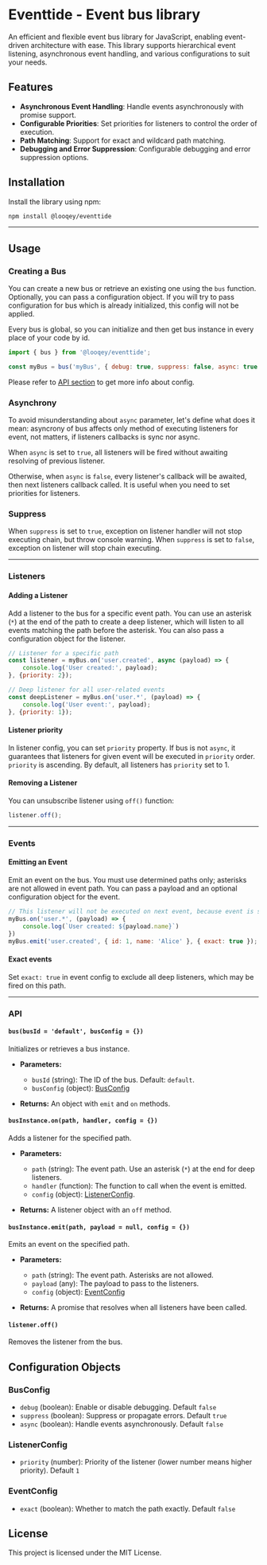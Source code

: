 

# Eventtide - Event bus library

An efficient and flexible event bus library for JavaScript, enabling event-driven architecture with ease. This library supports hierarchical event listening, asynchronous event handling, and various configurations to suit your needs.

## Features

- **Asynchronous Event Handling**: Handle events asynchronously with promise support.
- **Configurable Priorities**: Set priorities for listeners to control the order of execution.
- **Path Matching**: Support for exact and wildcard path matching.
- **Debugging and Error Suppression**: Configurable debugging and error suppression options.

## Installation

Install the library using npm:

```bash
npm install @looqey/eventtide
```
________

## Usage

### Creating a Bus

You can create a new bus or retrieve an existing one using the `bus` function. Optionally, you can pass a configuration object.
If you will try to pass configuration for bus which is already initialized, this config will not be applied.

Every bus is global, so you can initialize and then get bus instance in every place of your code by id.
```javascript
import { bus } from '@looqey/eventtide';

const myBus = bus('myBus', { debug: true, suppress: false, async: true });
```
Please refer to [API section](#api) to get more info about config.

### Asynchrony
To avoid misunderstanding about `async` parameter, let's define what does it mean:
asyncrony of bus affects only method of executing listeners for event, not matters, if listeners callbacks is sync nor async.

When `async` is set to `true`, all listeners will be fired without awaiting resolving of previous listener.

Otherwise, when `async` is `false`, every listener's callback will be awaited, then next listeners callback called. It is useful when you need to set priorities for listeners.

### Suppress
When `suppress` is set to `true`, exception on listener handler will not stop executing chain, but throw console warning.
When `suppress` is set to `false`, exception on listener will stop chain executing.
________

### Listeners

#### Adding a Listener

Add a listener to the bus for a specific event path. You can use an asterisk (`*`) at the end of the path to create a deep listener, which will listen to all events matching the path before the asterisk. You can also pass a configuration object for the listener.

```javascript
// Listener for a specific path
const listener = myBus.on('user.created', async (payload) => {
    console.log('User created:', payload);
}, {priority: 2});

// Deep listener for all user-related events
const deepListener = myBus.on('user.*', (payload) => {
    console.log('User event:', payload);
}, {priority: 1});
```
#### Listener priority
In listener config, you can set `priority` property. If bus is not `async`, it guarantees that listeners for given event will be executed in `priority` order. `priority` is ascending. By default, all listeners has `priority` set to 1.

#### Removing a Listener
You can unsubscribe listener using `off()` function:
```javascript
listener.off();
```
_________
### Events

#### Emitting an Event

Emit an event on the bus. You must use determined paths only; asterisks are not allowed in event path. You can pass a payload and an optional configuration object for the event.

```javascript
// This listener will not be executed on next event, because event is set to exact
myBus.on('user.*', (payload) => {
    console.log(`User created: ${payload.name}`)
})
myBus.emit('user.created', { id: 1, name: 'Alice' }, { exact: true });
```
#### Exact events
Set `exact: true` in event config to exclude all deep listeners, which may be fired on this path.

________

### API

#### `bus(busId = 'default', busConfig = {})`

Initializes or retrieves a bus instance.

- **Parameters:**
    - `busId` (string): The ID of the bus. Default: `default`.
    - `busConfig` (object): [BusConfig](#BusConfig)

- **Returns:** An object with `emit` and `on` methods.

#### `busInstance.on(path, handler, config = {})`

Adds a listener for the specified path.

- **Parameters:**
    - `path` (string): The event path. Use an asterisk (`*`) at the end for deep listeners.
    - `handler` (function): The function to call when the event is emitted.
    - `config` (object): [ListenerConfig](#ListenerConfig).

- **Returns:** A listener object with an `off` method.

#### `busInstance.emit(path, payload = null, config = {})`

Emits an event on the specified path.

- **Parameters:**
    - `path` (string): The event path. Asterisks are not allowed.
    - `payload` (any): The payload to pass to the listeners.
    - `config` (object): [EventConfig](#EventConfig)

- **Returns:** A promise that resolves when all listeners have been called.

#### `listener.off()`

Removes the listener from the bus.

## Configuration Objects

### BusConfig

- `debug` (boolean): Enable or disable debugging. Default `false`
- `suppress` (boolean): Suppress or propagate errors. Default `true`
- `async` (boolean): Handle events asynchronously. Default `false`

### ListenerConfig

- `priority` (number): Priority of the listener (lower number means higher priority). Default `1`

### EventConfig

- `exact` (boolean): Whether to match the path exactly. Default `false`

## License

This project is licensed under the MIT License.
